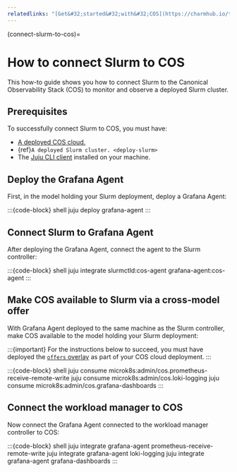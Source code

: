 ```yaml
---
relatedlinks: "[Get&#32;started&#32;with&#32;COS](https://charmhub.io/topics/canonical-observability-stack/tutorials/install-microk8s)"
---
```


(connect-slurm-to-cos)=
# How to connect Slurm to COS

This how-to guide shows you how to connect Slurm to the
Canonical Observability Stack (COS) to monitor and observe a deployed Slurm cluster.

## Prerequisites

To successfully connect Slurm to COS, you must have:

- [A deployed COS cloud.](https://charmhub.io/topics/canonical-observability-stack/tutorials/install-microk8s)
- {ref}`A deployed Slurm cluster. <deploy-slurm>`
- The [Juju CLI client](https://juju.is/docs/juju/install-and-manage-the-client) installed on your machine.

## Deploy the Grafana Agent

First, in the model holding your Slurm deployment, deploy a Grafana Agent:

:::{code-block} shell
juju deploy grafana-agent
:::

## Connect Slurm to Grafana Agent

After deploying the Grafana Agent, connect the agent to the Slurm controller:

:::{code-block} shell
juju integrate slurmctld:cos-agent grafana-agent:cos-agent
:::

## Make COS available to Slurm via a cross-model offer

With Grafana Agent deployed to the same machine as the Slurm controller,
make COS available to the model holding your Slurm deployment:

:::{important}
For the instructions below to succeed, you must have deployed the
[`offers` overlay](https://charmhub.io/topics/canonical-observability-stack/tutorials/install-microk8s#heading--deploy-the-cos-lite-bundle-with-overlays)
as part of your COS cloud deployment.
:::

:::{code-block} shell
juju consume microk8s:admin/cos.prometheus-receive-remote-write
juju consume microk8s:admin/cos.loki-logging
juju consume microk8s:admin/cos.grafana-dashboards
:::

## Connect the workload manager to COS

Now connect the Grafana Agent connected to the workload manager controller to
COS:

:::{code-block} shell
juju integrate grafana-agent prometheus-receive-remote-write
juju integrate grafana-agent loki-logging
juju integrate grafana-agent grafana-dashboards
:::
